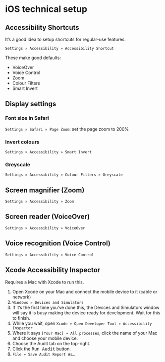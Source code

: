 # iOS technical setup

## Accessibility Shortcuts

It’s a good idea to setup shortcuts for regular-use features.

`Settings » Accessibility » Accessibility Shortcut`

These make good defaults:
- VoiceOver
- Voice Control
- Zoom
- Colour Filters
- Smart Invert

## Display settings

### Font size in Safari

`Settings » Safari » Page Zoom`: set the page zoom to 200%

### Invert colours

`Settings » Accessibility » Smart Invert`

### Greyscale

`Settings » Accessibility » Colour Filters » Greyscale`

## Screen magnifier (Zoom)

`Settings » Accessibility » Zoom`

## Screen reader (VoiceOver)

`Settings » Accessibility » VoiceOver`

## Voice recognition (Voice Control)

`Settings » Accessibility » Voice Control`

## Xcode Accessibility Inspector

Requires a Mac with Xcode to run this.

1. Open Xcode on your Mac and connect the mobile device to it (cable or network)
2. `Windows » Devices and Simulators`
3. If it’s the first time you’ve done this, the Devices and Simulators window will say it is busy making the device ready for development. Wait for this to finish.
4. While you wait, open `Xcode » Open Developer Tool » Accessibility Inspector`
5. Where it says `[Your Mac] » All processes`, click the name of your Mac and choose your mobile device.
6. Choose the Audit tab on the top-right.
7. Click the <kbd>Run Audit</kbd> button.
8. `File » Save Audit Report As…`
